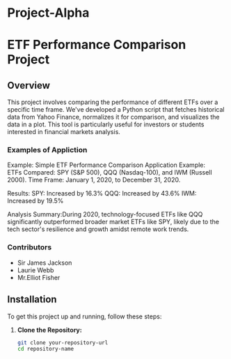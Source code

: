# Project-Alpha
# ETF Performance Comparison Project

## Overview
This project involves comparing the performance of different ETFs over a specific time frame. We've developed a Python script that fetches historical data from Yahoo Finance, normalizes it for comparison, and visualizes the data in a plot. This tool is particularly useful for investors or students interested in financial markets analysis.

### Examples of Appliction
Example: Simple ETF Performance Comparison
Application Example:  
ETFs Compared: SPY (S&P 500), QQQ (Nasdaq-100), and IWM (Russell 2000).
Time Frame: January 1, 2020, to December 31, 2020.

Results:
SPY: Increased by 16.3%
QQQ: Increased by 43.6%
IWM: Increased by 19.5%

Analysis Summary:During 2020, technology-focused ETFs like QQQ significantly outperformed broader market ETFs like SPY, likely due to the tech sector's resilience and growth amidst remote work trends.



### Contributors
- Sir James Jackson
- Laurie Webb
- Mr.Elliot Fisher

## Installation

To get this project up and running, follow these steps:

1. **Clone the Repository:**
   ```bash
   git clone your-repository-url
   cd repository-name